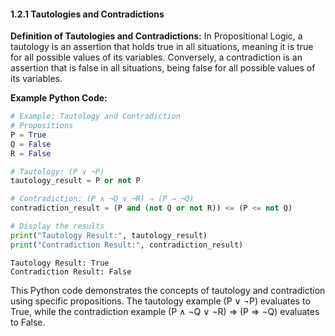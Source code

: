 #### 1.2.1 Tautologies and Contradictions

**Definition of Tautologies and Contradictions:**
In Propositional Logic, a tautology is an assertion that holds true in all situations, meaning it is true for all possible values of its variables. Conversely, a contradiction is an assertion that is false in all situations, being false for all possible values of its variables.

**Example Python Code:**

```python
# Example: Tautology and Contradiction
# Propositions
P = True
Q = False
R = False

# Tautology: (P ∨ ¬P)
tautology_result = P or not P

# Contradiction: (P ∧ ¬Q ∨ ¬R) ⇒ (P ⇒ ¬Q)
contradiction_result = (P and (not Q or not R)) <= (P <= not Q)

# Display the results
print("Tautology Result:", tautology_result)
print("Contradiction Result:", contradiction_result)
```

```
Tautology Result: True
Contradiction Result: False
```

This Python code demonstrates the concepts of tautology and contradiction using specific propositions. The tautology example (P ∨ ¬P) evaluates to True, while the contradiction example (P ∧ ¬Q ∨ ¬R) ⇒ (P ⇒ ¬Q) evaluates to False.
